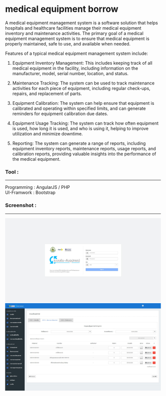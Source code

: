 # medical equipment borrow 
<p>
A medical equipment management system is a software solution that helps hospitals and healthcare facilities manage their medical equipment inventory and maintenance activities. The primary goal of a medical equipment management system is to ensure that medical equipment is properly maintained, safe to use, and available when needed.
<p/>
<p>
Features of a typical medical equipment management system include:
<p/>
<p>


1. Equipment Inventory Management: This includes keeping track of all medical equipment in the facility, including information on the manufacturer, model, serial number, location, and status.

2. Maintenance Tracking: The system can be used to track maintenance activities for each piece of equipment, including regular check-ups, repairs, and replacement of parts.
3. Equipment Calibration: The system can help ensure that equipment is calibrated and operating within specified limits, and can generate reminders for equipment calibration due dates.

4. Equipment Usage Tracking: The system can track how often equipment is used, how long it is used, and who is using it, helping to improve utilization and minimize downtime.

5. Reporting: The system can generate a range of reports, including equipment inventory reports, maintenance reports, usage reports, and calibration reports, providing valuable insights into the performance of the medical equipment.
</p>

<h3>
Tool :
</h3>
<p/>
<hr/>
<div>Programming : AngularJS / PHP </div>
<div>UI-Framwork : Bootstrap </div>
<p>
<h3>
Screenshot :
</h3>
<p/>
<hr/>
<img src="screen/screen-001.JPG" alt="login"/>

<img src="screen/screen-002.JPG" alt="login"/>


